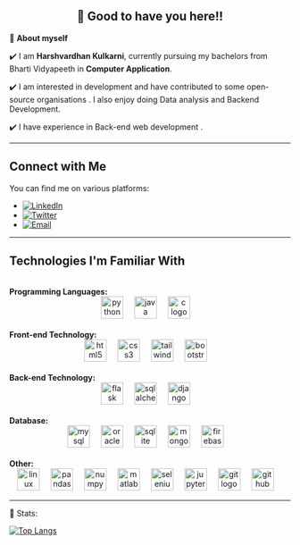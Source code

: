 <!-- README FILE CODE -->



<!-- WAKING HAND WITH GOOD TO HAVE YOU TEXT-->
<h2 align=center>👋 Good to have you here!!</h2>


<!--ABOUT ME CODE-->
🌱 **About myself**<br>

✔️ I am **Harshvardhan Kulkarni**, currently pursuing my bachelors from Bharti Vidyapeeth in **Computer Application**. <br>

✔️ I am interested in development and have contributed to some open-source organisations . I also enjoy doing Data analysis and Backend Development. <br>

✔️ I have experience in Back-end web development .

<hr>

<!--NOMINATION FOR STAR GIT LINK CODE
<a href="https://stars.github.com/nominate/">You love what you see , Nominate me for GitHub Star </a>-->

<!-- CONNECT WITH ME -->
<h2>Connect with Me</h2>
<p>
  You can find me on various platforms:
  <ul>
    <li>
      <a href="https://www.linkedin.com/in/harshvardhan-kulkarni/">
        <img src="https://img.shields.io/badge/-HarshvardhanKulkarni-blue?style=flat-square&logo=Linkedin&logoColor=white" alt="LinkedIn" />
      </a>
    </li>
    <li>
      <a href="https://twitter.com/harshkullkarni">
        <img src="https://img.shields.io/badge/-harshkulllkarni-blue?style=flat-square&logo=Twitter&logoColor=white" alt="Twitter" />
      </a>
    </li>
    <li>
      <a href="mailto:harshkulkarni78@gmail.com">
        <img src="https://img.shields.io/badge/-harshkulkarni78@gmail.com-c14438?style=flat-square&logo=Gmail&logoColor=white" alt="Email" />
      </a>
    </li>
  </ul>
</p>

---
<!-- TECHNOLOGIES -->
<h2>Technologies I'm Familiar With</h2>
<br>
<b>Programming Languages:</b>
<div align="center">
  <img src="https://cdn.jsdelivr.net/gh/devicons/devicon/icons/python/python-original.svg" height="40" alt="python logo"  />
  <img width="12" />
  <img src="https://cdn.jsdelivr.net/gh/devicons/devicon/icons/java/java-original.svg" height="40" alt="java logo"  />
  <img width="12" />
  <img src="https://cdn.jsdelivr.net/gh/devicons/devicon/icons/c/c-original.svg" height="40" alt="c logo"  />
  <img width="12" />
</div>
<br>
<b>Front-end Technology:</b>
 <div align="center">
  <img src="https://cdn.jsdelivr.net/gh/devicons/devicon/icons/html5/html5-original.svg" height="40" alt="html5 logo"  />
  <img width="12" />
  <img src="https://cdn.jsdelivr.net/gh/devicons/devicon/icons/css3/css3-original.svg" height="40" alt="css3 logo"  />
  <img width="12" />
  <img src="https://cdn.jsdelivr.net/gh/devicons/devicon/icons/tailwindcss/tailwindcss-plain.svg" height="40" alt="tailwindcss logo"  />
  <img width="12" />
  <img src="https://cdn.jsdelivr.net/gh/devicons/devicon/icons/bootstrap/bootstrap-original.svg" height="40" alt="bootstrap logo"  />
  <img width="12" />
 </div>
 <br>
<b>Back-end Technology:</b>
 <div align="center">
  <img src="https://cdn.jsdelivr.net/gh/devicons/devicon/icons/flask/flask-original.svg" height="40" alt="flask logo"  />
  <img width="12" />
  <img src="https://cdn.jsdelivr.net/gh/devicons/devicon/icons/sqlalchemy/sqlalchemy-original.svg" height="40" alt="sqlalchemy logo"  />
  <img width="12" />
  <img src="https://cdn.jsdelivr.net/gh/devicons/devicon/icons/django/django-plain.svg" height="40" alt="django logo"  />
  <img width="12" />
 </div>
  <br>
<b>Database:</b>
 <div align="center">
  <img src="https://cdn.jsdelivr.net/gh/devicons/devicon/icons/mysql/mysql-original.svg" height="40" alt="mysql logo"  />
  <img width="12" />
  <img src="https://cdn.jsdelivr.net/gh/devicons/devicon/icons/oracle/oracle-original.svg" height="40" alt="oracle logo"  />
  <img width="12" />
  <img src="https://cdn.jsdelivr.net/gh/devicons/devicon/icons/sqlite/sqlite-original.svg" height="40" alt="sqlite logo"  />
  <img width="12" />
  <img src="https://cdn.jsdelivr.net/gh/devicons/devicon/icons/mongodb/mongodb-original.svg" height="40" alt="mongodb logo"  />
  <img width="12" />
  <img src="https://cdn.jsdelivr.net/gh/devicons/devicon/icons/firebase/firebase-plain.svg" height="40" alt="firebase logo"  />
  <img width="12" />
 </div>
  <br>
<b>Other:</b>
 <div align="center">
  <img src="https://cdn.jsdelivr.net/gh/devicons/devicon/icons/linux/linux-original.svg" height="40" alt="linux logo"  />
  <img width="12" />
  <img src="https://cdn.jsdelivr.net/gh/devicons/devicon/icons/pandas/pandas-original.svg" height="40" alt="pandas logo"  />
  <img width="12" />
  <img src="https://cdn.jsdelivr.net/gh/devicons/devicon/icons/numpy/numpy-original.svg" height="40" alt="numpy logo"  />
  <img width="12" />
  <img src="https://cdn.jsdelivr.net/gh/devicons/devicon/icons/matlab/matlab-original.svg" height="40" alt="matlab logo"  />
  <img width="12" />
  <img src="https://cdn.jsdelivr.net/gh/devicons/devicon/icons/selenium/selenium-original.svg" height="40" alt="selenium logo"  />
  <img width="12" />
  <img src="https://cdn.jsdelivr.net/gh/devicons/devicon/icons/jupyter/jupyter-original.svg" height="40" alt="jupyter logo"  />
  <img width="12" />
  <img src="https://cdn.jsdelivr.net/gh/devicons/devicon/icons/git/git-original.svg" height="40" alt="git logo"  />
  <img width="12" />
  <img src="https://cdn.jsdelivr.net/gh/devicons/devicon/icons/github/github-original.svg" height="40" alt="github logo"  />
  <img width="12" />
</div>

---
<!-- STATISTICS ABOUT PROFILE -->
 📶 Stats:<br>
 
<!--  TOP LANGUAGES STATISTICS -->
 [![Top Langs](https://github-readme-stats.vercel.app/api/top-langs/?username=harshvardhankulkarni&theme=dark&layout=compact&align=right&width=40%)](https://github.com/anuraghazra/github-readme-stats) 
  </code>
</p>
